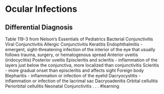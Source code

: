 # Ocular Infections
## Differential Diagnosis
Table 119-3 from Nelson’s Essentials of Pediatrics
Bacterial Conjunctivitis
Viral Conjunctivitis
Allergic Conjunctivitis
Keratitis
Endophthalmitis - emergent, sight-threatening infection of the interior of the eye that usually follows trauma, surgery, or hematogenous spread
Anterior uveitis (iridocyclitis)
Posterior uveitis
Episcleritis and scleritis - inflammation of the layers just below the conjunctiva, more localized than conjunctivitis
Scleritis - more gradual onset than episcleritis and affects sight
Foreign body
Blepharitis - inflammation or infection of the eyelid
Dacryocystitis - inflammation or infection of the lacrimal sac
Dacryoadenitis
Orbital cellulitis
Periorbital cellulitis
Neonatal Conjunctivitis
.
.
.
#learning